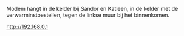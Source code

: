 Modem hangt in de kelder bij Sandor en Katleen, in de kelder met de verwarminstoestellen, tegen de linkse muur bij het binnenkomen.

http://192.168.0.1